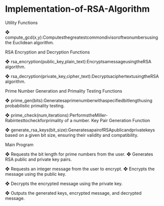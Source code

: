 # Implementation-of-RSA-Algorithm

Utility Functions

❖ compute_gcd(x,y):Computesthegreatestcommondivisoroftwonumbersusing
the Euclidean algorithm.

RSA Encryption and Decryption Functions

❖ rsa_encryption(public_key,plain_text):EncryptsamessageusingtheRSA algorithm.

❖ rsa_decryption(private_key,cipher_text):DecryptsaciphertextusingtheRSA algorithm.

Prime Number Generation and Primality Testing Functions

❖ prime_gen(bits):Generatesaprimenumberwithaspecifiedbitlengthusing probabilistic primality testing.


❖ prime_check(num,iterations):PerformstheMiller-Rabintesttocheckforprimality of a number.
Key Pair Generation Function

❖ generate_rsa_keys(bit_size):GeneratesapairofRSApublicandprivatekeys
based on a given bit size, ensuring their validity and compatibility.

Main Program

❖ Requests the bit length for prime numbers from the user. ❖ Generates RSA public and private key pairs.

❖ Requests an integer message from the user to encrypt. ❖ Encrypts the message using the public key.

❖ Decrypts the encrypted message using the private key.

❖ Outputs the generated keys, encrypted message, and decrypted message.
